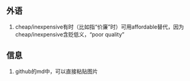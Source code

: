 ## 外语

1. cheap/inexpensive有时（比如指“价廉”时）可用affordable替代，因为cheap/inexpensive含贬低义，“poor quality”

## 信息

1. github的md中，可以直接粘贴图片

